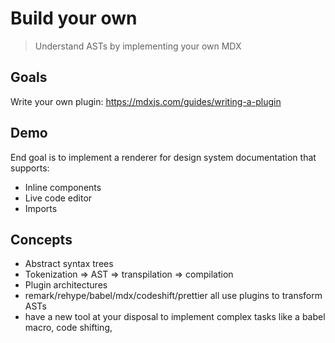 # Build your own

> Understand ASTs by implementing your own MDX

## Goals

Write your own plugin: https://mdxjs.com/guides/writing-a-plugin

## Demo

End goal is to implement a renderer for design system documentation that supports:

- Inline components
- Live code editor
- Imports

## Concepts

- Abstract syntax trees
- Tokenization => AST => transpilation => compilation
- Plugin architectures
- remark/rehype/babel/mdx/codeshift/prettier all use plugins to transform ASTs
- have a new tool at your disposal to implement complex tasks like a babel macro, code shifting,
